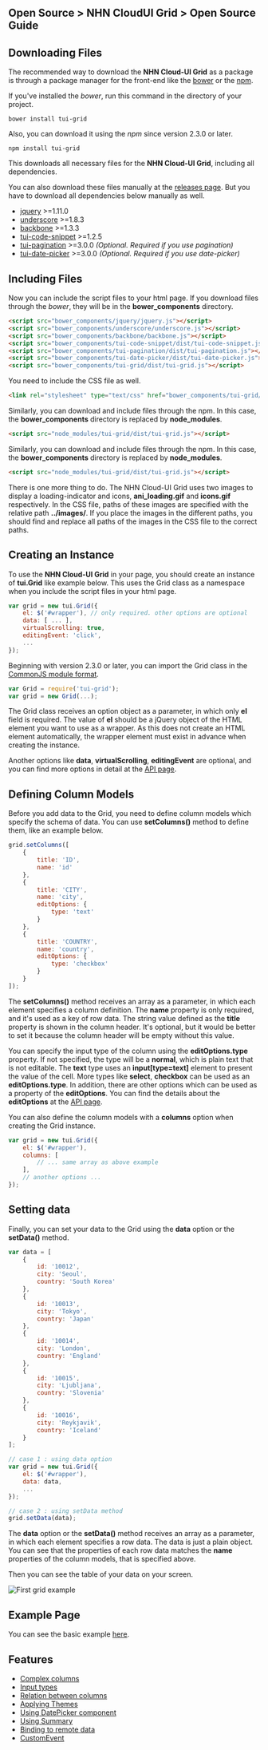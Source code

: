 ## Open Source > NHN CloudUI Grid > Open Source Guide

## Downloading Files

The recommended way to download the **NHN Cloud-UI Grid** as a package is through a package manager for the front-end like the [bower](http://bower.io) or the [npm](https://www.npmjs.com/).

If you've installed the *bower*, run this command in the directory of your project.

```
bower install tui-grid
```

Also, you can download it using the *npm* since version 2.3.0 or later.

```
npm install tui-grid
```

This downloads all necessary files for the **NHN Cloud-UI Grid**, including all dependencies.

You can also download these files manually at the [releases page](https://github.com/nhn/tui.grid/releases). But you have to download all dependencies below manually as well.

- [jquery](https://jquery.com/) >=1.11.0
- [underscore](http://underscorejs.org/) >=1.8.3
- [backbone](http://backbonejs.org/) >=1.3.3
- [tui-code-snippet](https://github.com/nhn/tui.code-snippet) >=1.2.5
- [tui-pagination](https://github.com/nhn/tui.pagination) >=3.0.0 *(Optional. Required if you use pagination)*
- [tui-date-picker](https://github.com/nhn/tui.date-picker) >=3.0.0 *(Optional. Required if you use date-picker)*


## Including Files

Now you can include the script files to your html page. If you download files through the *bower*, they will be in the **bower_components** directory.

```html
<script src="bower_components/jquery/jquery.js"></script>
<script src="bower_components/underscore/underscore.js"></script>
<script src="bower_components/backbone/backbone.js"></script>
<script src="bower_components/tui-code-snippet/dist/tui-code-snippet.js"></script>
<script src="bower_components/tui-pagination/dist/tui-pagination.js"></script>
<script src="bower_components/tui-date-picker/dist/tui-date-picker.js"></script>
<script src="bower_components/tui-grid/dist/tui-grid.js"></script>
```

You need to include the CSS file as well.

```html
<link rel="stylesheet" type="text/css" href="bower_components/tui-grid/dist/tui-grid.css" />
```

Similarly, you can download and include files through the npm. In this case, the **bower_components** directory is replaced by **node_modules**.

```html
<script src="node_modules/tui-grid/dist/tui-grid.js"></script>
```

Similarly, you can download and include files through the npm. In this case, the **bower_components** directory is replaced by **node_modules**.

```html
<script src="node_modules/tui-grid/dist/tui-grid.js"></script>
```

There is one more thing to do. The NHN Cloud-UI Grid uses two images to display a loading-indicator and icons, **ani_loading.gif** and **icons.gif** respectively. In the CSS file, paths of these images are specified with the relative path **../images/**. If you place the images in the different paths, you should find and replace all paths of the images in the CSS file to the correct paths.

## Creating an Instance

To use the **NHN Cloud-UI Grid** in your page, you should create an instance of **tui.Grid** like example below.
This uses the Grid class as a namespace when you include the script files in your html page.

```javascript
var grid = new tui.Grid({
    el: $('#wrapper'), // only required. other options are optional
    data: [ ... ],
    virtualScrolling: true,
    editingEvent: 'click',
    ...
});
```

Beginning with version 2.3.0 or later, you can import the Grid class in the [CommonJS module format](https://webpack.js.org/api/module-methods/#commonjs).

```js
var Grid = require('tui-grid');
var grid = new Grid(...);
```

The Grid class receives an option object as a parameter, in which only **el** field is required. The value of **el** should be a jQuery object of the HTML element you want to use as a wrapper. As this does not create an HTML element automatically, the wrapper element must exist in advance when creating the instance.

Another options like **data**, **virtualScrolling**, **editingEvent** are optional, and you can find more options in detail at the [API page](https://nhn.github.io/tui.grid/api).

## Defining Column Models

Before you add data to the Grid, you need to define column models which specify the schema of data. You can use **setColumns()** method to define them, like an example below.

```javascript
grid.setColumns([
    {
        title: 'ID',
        name: 'id'
    },
    {
        title: 'CITY',
        name: 'city',
        editOptions: {
            type: 'text'    
        }    
    },
    {
        title: 'COUNTRY',
        name: 'country',
        editOptions: {
            type: 'checkbox'    
        }
    }
]);
```

The **setColumns()** method receives an array as a parameter, in which each element specifies a column definition.
The **name** property is only required, and it's used as a key of row data. The string value defined as the **title** property is shown in the column header. It's optional, but it would be better to set it because the column header will be empty without this value.

You can specify the input type of the column using the **editOptions.type** property. If not specified, the type will be a **normal**, which is plain text that is not editable. The **text** type uses an **input[type=text]** element to present the value of the cell. More types like **select**, **checkbox** can be used as an **editOptions.type**. In addition, there are other options which can be used as a property of the **editOptions**. You can find the details about the **editOptions** at the [API page](https://nhn.github.io/tui.grid/api).

You can also define the column models with a **columns** option when creating the Grid instance.

```javascript
var grid = new tui.Grid({
    el: $('#wrapper'),
    columns: [
        // ... same array as above example
    ],
    // another options ...
});
```

## Setting data

Finally, you can set your data to the Grid using the **data** option or the **setData()** method.

```javascript
var data = [
    {
        id: '10012',
        city: 'Seoul',
        country: 'South Korea'
    },
    {
        id: '10013',
        city: 'Tokyo',
        country: 'Japan'    
    },
    {
        id: '10014',
        city: 'London',
        country: 'England'
    },
    {
        id: '10015',
        city: 'Ljubljana',
        country: 'Slovenia'
    },
    {
        id: '10016',
        city: 'Reykjavik',
        country: 'Iceland'
    }
];

// case 1 : using data option
var grid = new tui.Grid({
    el: $('#wrapper'),
    data: data,
    ...
});

// case 2 : using setData method
grid.setData(data);
```

The **data** option or the **setData()** method receives an array as a parameter, in which each element specifies a row data. The data is just a plain object. You can see that the properties of each row data matches the **name** properties of the column models, that is specified above.

Then you can see the table of your data on your screen.

![First grid example](http://static.toastoven.net/prod_toastuigrid/getting-started.png)


## Example Page

You can see the basic example [here](https://nhn.github.io/tui.grid/api/tutorial-example01-basic.html).

## Features

- [Complex columns](https://github.com/nhn/tui.grid/wiki/Complex-columns)
- [Input types](https://github.com/nhn/tui.grid/wiki/Input-types)
- [Relation between columns](https://github.com/nhn/tui.grid/wiki/Relation-between-columns)
- [Applying Themes](https://github.com/nhn/tui.grid/wiki/Applying-Themes)
- [Using DatePicker component](https://github.com/nhn/tui.grid/wiki/Using-DatePicker-component)
- [Using Summary](https://github.com/nhn/tui.grid/wiki/Using-Summary)
- [Binding to remote data](https://github.com/nhn/tui.grid/wiki/Binding-to-remote-data)
- [CustomEvent](https://github.com/nhn/tui.grid/wiki/CustomEvent)
